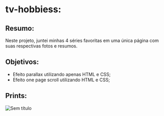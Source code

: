 # tv-hobbiess:

## Resumo:
  Neste projeto, juntei minhas 4 séries favoritas em uma única página com suas respectivas fotos e resumos. 

## Objetivos: 

  - Efeito parallax utilizando apenas HTML e CSS;
  - Efeito one page scroll utilizando HTML e CSS;
  
 ## Prints:
 
 
![Sem título](https://user-images.githubusercontent.com/115817581/214977343-94768238-5aec-49bb-8b38-aeedfc2df149.png)
